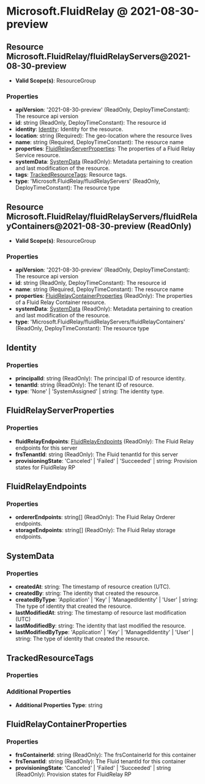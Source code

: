 # Microsoft.FluidRelay @ 2021-08-30-preview

## Resource Microsoft.FluidRelay/fluidRelayServers@2021-08-30-preview
* **Valid Scope(s)**: ResourceGroup
### Properties
* **apiVersion**: '2021-08-30-preview' (ReadOnly, DeployTimeConstant): The resource api version
* **id**: string (ReadOnly, DeployTimeConstant): The resource id
* **identity**: [Identity](#identity): Identity for the resource.
* **location**: string (Required): The geo-location where the resource lives
* **name**: string (Required, DeployTimeConstant): The resource name
* **properties**: [FluidRelayServerProperties](#fluidrelayserverproperties): The properties of a Fluid Relay Service resource.
* **systemData**: [SystemData](#systemdata) (ReadOnly): Metadata pertaining to creation and last modification of the resource.
* **tags**: [TrackedResourceTags](#trackedresourcetags): Resource tags.
* **type**: 'Microsoft.FluidRelay/fluidRelayServers' (ReadOnly, DeployTimeConstant): The resource type

## Resource Microsoft.FluidRelay/fluidRelayServers/fluidRelayContainers@2021-08-30-preview (ReadOnly)
* **Valid Scope(s)**: ResourceGroup
### Properties
* **apiVersion**: '2021-08-30-preview' (ReadOnly, DeployTimeConstant): The resource api version
* **id**: string (ReadOnly, DeployTimeConstant): The resource id
* **name**: string (Required, DeployTimeConstant): The resource name
* **properties**: [FluidRelayContainerProperties](#fluidrelaycontainerproperties) (ReadOnly): The properties of a Fluid Relay Container resource.
* **systemData**: [SystemData](#systemdata) (ReadOnly): Metadata pertaining to creation and last modification of the resource.
* **type**: 'Microsoft.FluidRelay/fluidRelayServers/fluidRelayContainers' (ReadOnly, DeployTimeConstant): The resource type

## Identity
### Properties
* **principalId**: string (ReadOnly): The principal ID of resource identity.
* **tenantId**: string (ReadOnly): The tenant ID of resource.
* **type**: 'None' | 'SystemAssigned' | string: The identity type.

## FluidRelayServerProperties
### Properties
* **fluidRelayEndpoints**: [FluidRelayEndpoints](#fluidrelayendpoints) (ReadOnly): The Fluid Relay endpoints for this server
* **frsTenantId**: string (ReadOnly): The Fluid tenantId for this server
* **provisioningState**: 'Canceled' | 'Failed' | 'Succeeded' | string: Provision states for FluidRelay RP

## FluidRelayEndpoints
### Properties
* **ordererEndpoints**: string[] (ReadOnly): The Fluid Relay Orderer endpoints.
* **storageEndpoints**: string[] (ReadOnly): The Fluid Relay storage endpoints.

## SystemData
### Properties
* **createdAt**: string: The timestamp of resource creation (UTC).
* **createdBy**: string: The identity that created the resource.
* **createdByType**: 'Application' | 'Key' | 'ManagedIdentity' | 'User' | string: The type of identity that created the resource.
* **lastModifiedAt**: string: The timestamp of resource last modification (UTC)
* **lastModifiedBy**: string: The identity that last modified the resource.
* **lastModifiedByType**: 'Application' | 'Key' | 'ManagedIdentity' | 'User' | string: The type of identity that created the resource.

## TrackedResourceTags
### Properties
### Additional Properties
* **Additional Properties Type**: string

## FluidRelayContainerProperties
### Properties
* **frsContainerId**: string (ReadOnly): The frsContainerId for this container
* **frsTenantId**: string (ReadOnly): The Fluid tenantId for this container
* **provisioningState**: 'Canceled' | 'Failed' | 'Succeeded' | string (ReadOnly): Provision states for FluidRelay RP

